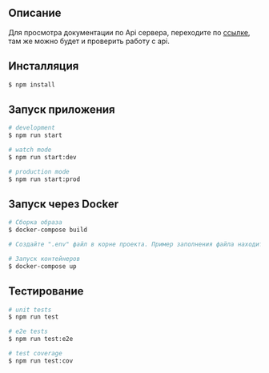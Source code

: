 ## Описание

Для просмотра документации по Api сервера, переходите по [ссылке](http://localhost:3000/api/), там же можно будет и проверить работу с api.

## Инсталляция

```bash
$ npm install
```

## Запуск приложения

```bash
# development
$ npm run start

# watch mode
$ npm run start:dev

# production mode
$ npm run start:prod
```

## Запуск через Docker

```bash
# Сборка образа
$ docker-compose build

# Создайте ".env" файл в корне проекта. Пример заполнения файла находится в файле .env.example

# Запуск контейнеров
$ docker-compose up
```

## Тестирование

```bash
# unit tests
$ npm run test

# e2e tests
$ npm run test:e2e

# test coverage
$ npm run test:cov
```
